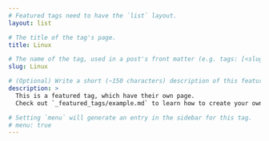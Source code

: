 ```yaml
---
# Featured tags need to have the `list` layout.
layout: list

# The title of the tag's page.
title: Linux

# The name of the tag, used in a post's front matter (e.g. tags: [<slug>]).
slug: Linux

# (Optional) Write a short (~150 characters) description of this featured tag.
description: >
  This is a featured tag, which have their own page.
  Check out `_featured_tags/example.md` to learn how to create your own.

# Setting `menu` will generate an entry in the sidebar for this tag.
# menu: true
---
```

